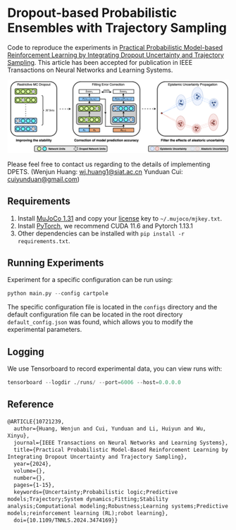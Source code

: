 # Dropout-based Probabilistic Ensembles with Trajectory Sampling

Code to reproduce the experiments in [Practical Probabilistic Model-based Reinforcement Learning by Integrating Dropout Uncertainty and Trajectory Sampling](https://ieeexplore.ieee.org/document/10721239). This article has been accepted for publication in IEEE Transactions on Neural Networks and Learning Systems.

![method.png](https://raw.githubusercontent.com/mrjun123/DPETS/main/images/method.png)

Please feel free to contact us regarding to the details of implementing DPETS. (Wenjun Huang: wj.huang1@siat.ac.cn Yunduan Cui: cuiyunduan@gmail.com)
## Requirements

1. Install [MuJoCo 1.31](https://www.roboti.us/download.html) and copy your [license](https://www.roboti.us/file/mjkey.txt) key to `~/.mujoco/mjkey.txt`. 
2. Install [PyTorch](https://pytorch.org/get-started/previous-versions/), we recommend CUDA 11.6 and Pytorch 1.13.1
3. Other dependencies can be installed with `pip install -r requirements.txt`.

## Running Experiments

Experiment for a specific configuration can be run using:

```python
python main.py --config cartpole
```

The specific configuration file is located in the `configs` directory and the default configuration file can be located in the root directory `default_config.json` was found, which allows you to modify the experimental parameters.

## Logging

We use Tensorboard to record experimental data, you can view runs with:

```python
tensorboard --logdir ./runs/ --port=6006 --host=0.0.0.0
```

## Reference
```
@ARTICLE{10721239,
  author={Huang, Wenjun and Cui, Yunduan and Li, Huiyun and Wu, Xinyu},
  journal={IEEE Transactions on Neural Networks and Learning Systems}, 
  title={Practical Probabilistic Model-Based Reinforcement Learning by Integrating Dropout Uncertainty and Trajectory Sampling}, 
  year={2024},
  volume={},
  number={},
  pages={1-15},
  keywords={Uncertainty;Probabilistic logic;Predictive models;Trajectory;System dynamics;Fitting;Stability analysis;Computational modeling;Robustness;Learning systems;Predictive models;reinforcement learning (RL);robot learning},
  doi={10.1109/TNNLS.2024.3474169}}
```
